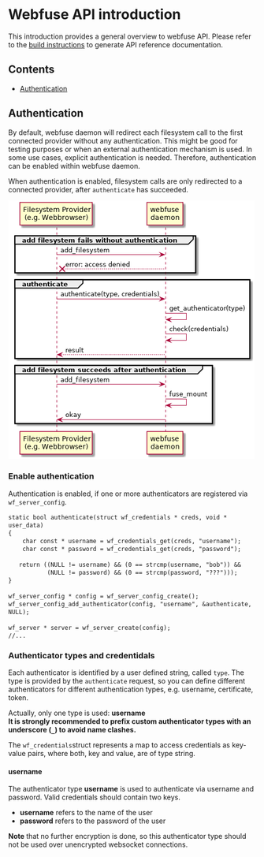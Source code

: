 # Webfuse API introduction

This introduction provides a general overview to webfuse API.
Please refer to the [build instructions](build.md) to generate API reference documentation.

## Contents

-   [Authentication](#Authentication)

## Authentication

By default, webfuse daemon will redirect each filesystem call to the first connected provider without any authentication.
This might be good for testing purposes or when an external authentication mechanism is used. In some use cases, explicit authentication is needed. Therefore, authentication can be enabled within webfuse daemon.

When authentication is enabled, filesystem calls are only redirected to a connected provider, after `authenticate`
has succeeded.

![authenticate](authenticate.png)

### Enable authentication

Authentication is enabled, if one or more authenticators are registered via `wf_server_config`.

    static bool authenticate(struct wf_credentials * creds, void * user_data)
    {
        char const * username = wf_credentials_get(creds, "username");
        char const * password = wf_credentials_get(creds, "password");

       return ((NULL != username) && (0 == strcmp(username, "bob")) &&
               (NULL != password) && (0 == strcmp(password, "???")));
    }

    wf_server_config * config = wf_server_config_create();
    wf_server_config_add_authenticator(config, "username", &authenticate, NULL);

    wf_server * server = wf_server_create(config);
    //...

### Authenticator types and credentidals

Each authenticator is identified by a user defined string, called `type`. The type is provided by the `authenticate` request, so you can define different authenticators for different authentication types, e.g. username, certificate, token.

Actually, only one type is used: **username**  
**It is strongly recommended to prefix custom authenticator types with an underscore (`_`) to avoid name clashes.**

The `wf_credentials`struct represents a map to access credentials as key-value pairs, where both, key and value, are of type string.

#### username

The authenticator type **username** is used to authenticate via username and password. Valid credentials should contain two keys.

-   **username** refers to the name of the user
-   **password** refers to the password of the user

**Note** that no further encryption is done, so this authenticator type should not be used over unencrypted websocket connections.
